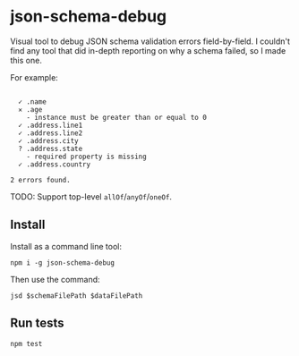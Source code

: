 # json-schema-debug

Visual tool to debug JSON schema validation errors field-by-field. I couldn't
find any tool that did in-depth reporting on why a schema failed, so I made this
one.

For example:

```

  ✓ .name
  ✕ .age
    - instance must be greater than or equal to 0
  ✓ .address.line1
  ✓ .address.line2
  ✓ .address.city
  ? .address.state
    - required property is missing
  ✓ .address.country

2 errors found.
```

TODO: Support top-level `allOf`/`anyOf`/`oneOf`.

## Install

Install as a command line tool:

```
npm i -g json-schema-debug
```

Then use the command:

```
jsd $schemaFilePath $dataFilePath
```

## Run tests

```
npm test
```